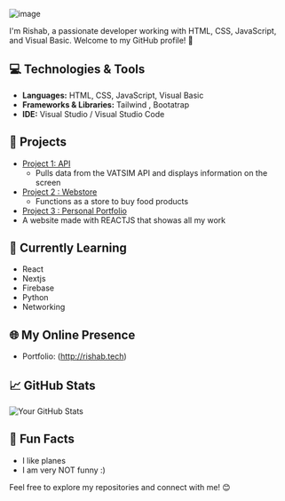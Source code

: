 ![image](https://github.com/rishab-alt/rishab-alt/assets/60842647/b02a29b8-0332-41d1-8c7f-4c34201b5aad)


I'm Rishab, a passionate developer working with HTML, CSS, JavaScript, and Visual Basic. Welcome to my GitHub profile! 🚀

## 💻 Technologies & Tools

- **Languages:** HTML, CSS, JavaScript, Visual Basic
- **Frameworks & Libraries:** Tailwind , Bootatrap
- **IDE:** Visual Studio / Visual Studio Code

## 🚀 Projects

- [Project 1: API](https://github.com/rishab-alt/api)
  - Pulls data from the VATSIM API and displays information on the screen
- [Project 2 : Webstore](https://webstore-orpin-one.vercel.app/)
  - Functions as a store to buy food products 
 - [Project 3 : Personal Portfolio](https://rishab.tech/)
  - A website made with REACTJS that showas all my work
    
## 🌱 Currently Learning

- React
- Nextjs
- Firebase
- Python 
- Networking

## 🌐 My Online Presence

- Portfolio: (http://rishab.tech)

## 📈 GitHub Stats

![Your GitHub Stats](https://github-readme-stats.vercel.app/api?username=rishab-alt&show_icons=true&hide_title=true&hide_border=true)

## 🌟 Fun Facts

- I like planes 
- I am very NOT funny :)

Feel free to explore my repositories and connect with me! 😊
